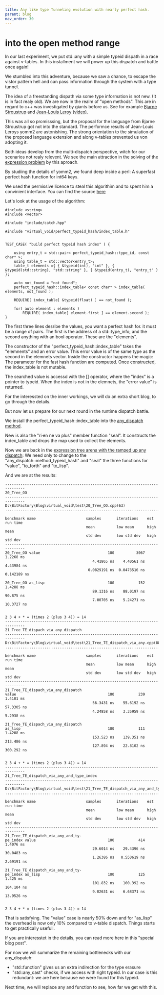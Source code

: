 ```yaml
---
title: Any like type Tunneling evolution with nearly perfect hash.
parent: blog
nav_order: 30
---
```


# into the open method range

In our last experiment, we put std::any with a simple typeid dispath in a race against v-tables. 
In this installment we will power up this dispatch and battle once again!

We stumbled into this adventure, because we saw a chance, to escape the vistor pattern hell and can pass information through the system with a type tunnel.

The idea of a freestanding dispath via some type information is not new. (It is in fact realy old).
We are now in the realm of "open methods". This are in regard to c++ was investigated by giants before us. See for example [Bjarne Stroustrup](https://www.stroustrup.com/multimethods.pdf) and 
[Jean-Louis Leroy](https://github.com/jll63/yomm2) [(video)](https://www.youtube.com/watch?v=xkxo0lah51s).

This was all so promisssing, but the proposal for the language from Bjarne Stroustrup got not into the standard.
The performce results of Jean-Louis Leroys yomm2 are astonishing. The strong orientation to the simulation of the proposed language extension and along v-tables prevented us von adopting it.

Both ideas develop from the multi-dispatch perspective, witch for our scenarios not realy relevent.
We see the main attraction in the solving of the [expression problem](https://en.wikipedia.org/wiki/Expression_problem) by this aproach.

By studiing the details of yomm2, we found deep inside a perl: A superfast perfect hash function for int64 keys. 

We used the permissive licence to steal this algorithim and to spent him a convinient interface.
You can find the source [here](https://github.com/andreaspfaffenbichler/virtual_void/blob/master/include/virtual_void/perfect_typeid_hash/index_table.h)

Let's look at the usage of the algorithm:
```
#include <string>
#include <vector>

#include "include/catch.hpp"

#include "virtual_void/perfect_typeid_hash/index_table.h"


TEST_CASE( "build perfect typeid hash index" ) {

	using entry_t = std::pair< perfect_typeid_hash::type_id, const char* >;
	using table_t = std::vector<entry_t>;
	table_t elements ={ { &typeid(int), "int" }, { &typeid(std::string), "std::string" }, { &typeid(entry_t), "entry_t" } }; 

	auto not_found = "not found";
	perfect_typeid_hash::index_table< const char* > index_table( elements, not_found );

	REQUIRE( index_table[ &typeid(float) ] == not_found );

	for( auto element : elements )
		REQUIRE( index_table[ element.first ] == element.second );
}
```

The first  three lines desribe the values, you want a perfect hash for.
it must be a range of pairs. The first is the address of a std::type_info, and the second anything with an bool operator.
These are the "elements".

The constructor of the "perfect_typeid_hash::index_table" takes the "elemnents" and an error value. This error value is of the same type as the second in the elemnets vector.
Inside the constructor happens the magic: The parameter for the fast hash function are computed. 
Once constructed, the index_table is not mutable.

The searched value is accessd with the [] operator, where the "index" is a pointer to typeid. When the index is not in the elemnets, the "error value" is returned.

For the interessted on the inner workings, we will do an extra short blog, to go through the details.

But now let us prepare for our next round in the runtime dispatch battle.

We install the perfect_typeid_hash::index_table into the [any_dispatch method](https://github.com/andreaspfaffenbichler/virtual_void/blob/master/include/virtual_void/any_dispatch/method_typeid_hash.h).

New is also the "ri·en ne va plus" member function "seal". It constructs the index_table and drops the map used to collect the elements.

Now we are back in the [expression tree arena with the ramped up any dispatch](https://github.com/andreaspfaffenbichler/virtual_void/blob/master/test/21_Tree_TE_dispatch_via_any_and_type_index.cpp):
We need only to change to the "any_dispatch::method_typeid_hash" and "seal" the three functions for "value", "to_forth" and "to_lisp".

And we are at the results:
```
-------------------------------------------------------------------------------
20_Tree_OO
-------------------------------------------------------------------------------
D:\BitFactory\Blog\virtual_void\test\20_Tree_OO.cpp(63)
...............................................................................

benchmark name                       samples       iterations    est run time
                                     mean          low mean      high mean
                                     std dev       low std dev   high std dev
-------------------------------------------------------------------------------
20_Tree_OO value                               100          3067     1.2268 ms
                                        4.41865 ns    4.40561 ns    4.43984 ns
                                      0.0829191 ns  0.0473516 ns   0.142189 ns

20_Tree_OO as_lisp                             100           152     1.4288 ms
                                        89.1316 ns    88.0197 ns     90.875 ns
                                        7.00705 ns    5.24271 ns    10.3727 ns


2 3 4 + * = (times 2 (plus 3 4)) = 14
-------------------------------------------------------------------------------
21_Tree_TE_dispach_via_any_dispatch
-------------------------------------------------------------------------------
D:\BitFactory\Blog\virtual_void\test\21_Tree_TE_dispatch_via_any.cpp(88)
...............................................................................

benchmark name                       samples       iterations    est run time
                                     mean          low mean      high mean
                                     std dev       low std dev   high std dev
-------------------------------------------------------------------------------
21_Tree_TE_dispach_via_any_dispatch
value                                          100           239     1.4101 ms
                                        56.3431 ns    55.6192 ns    57.3305 ns
                                        4.24858 ns    3.35959 ns     5.2938 ns

21_Tree_TE_dispach_via_any_dispatch
as_lisp                                        100           111     1.4208 ms
                                        153.523 ns    139.351 ns    213.486 ns
                                        127.894 ns    22.8102 ns    300.292 ns


2 3 4 + * = (times 2 (plus 3 4)) = 14
-------------------------------------------------------------------------------
21_Tree_TE_dispatch_via_any_and_type_index
-------------------------------------------------------------------------------
D:\BitFactory\Blog\virtual_void\test\21_Tree_TE_dispatch_via_any_and_type_index.cpp(88)
...............................................................................

benchmark name                       samples       iterations    est run time
                                     mean          low mean      high mean
                                     std dev       low std dev   high std dev
-------------------------------------------------------------------------------
21_Tree_TE_dispatch_via_any_and_ty-
pe_index value                                 100           414     1.4076 ms
                                        29.6014 ns    29.4396 ns    30.0483 ns
                                        1.26386 ns   0.550619 ns    2.69191 ns

21_Tree_TE_dispatch_via_any_and_ty-
pe_index as_lisp                               100           125      1.425 ms
                                        101.832 ns    100.392 ns    104.104 ns
                                        9.02631 ns    6.68371 ns    13.9526 ns


2 3 4 + * = (times 2 (plus 3 4)) = 14
```

That is satisfying. The "value" case is nearly 50% down and for "as_lisp" the overhead is now only 10% compared to v-table dispatch.
Things starts to get practically usefull.

If you are interesstet in the details, you can read more here in this "special blog post".

For now we will summarize the remaining bottlenecks with our any_dispatch:

- "std::function" gives us an extra indirection for the type erasure
- "std::any_cast" checks, if we access with right typeid. In our case is this redundant: we are here because we were found for this typeid.

Next time, we will replace any and function to see, how far we get with this.











